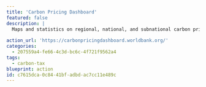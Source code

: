 ```yaml
---
title: 'Carbon Pricing Dashboard'
featured: false
description: |
  Maps and statistics on regional, national, and subnational carbon pricing initiatives.
  
action_url: 'https://carbonpricingdashboard.worldbank.org/'
categories:
  - 207559a4-fe66-4c3d-bc6c-4f721f9562a4
tags:
  - carbon-tax
blueprint: action
id: c7615dca-0c84-41bf-adbd-ac7cc11e489c
---
```

